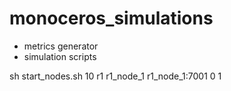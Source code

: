 # monoceros_simulations

- metrics generator
- simulation scripts

sh start_nodes.sh 10 r1 r1_node_1 r1_node_1:7001 0 1